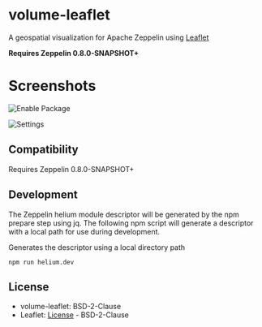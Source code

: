 # volume-leaflet #

A geospatial visualization for Apache Zeppelin using [Leaflet](http://leafletjs.com/)

**Requires Zeppelin 0.8.0-SNAPSHOT+**

# Screenshots #

![Enable Package](https://cloud.githubusercontent.com/assets/28304007/25633533/6c508d9e-2f45-11e7-99a7-505d94c382ba.gif)

![Settings](https://cloud.githubusercontent.com/assets/28304007/25633526/69752486-2f45-11e7-9963-358d5ff29165.gif)


## Compatibility ##

Requires Zeppelin 0.8.0-SNAPSHOT+

## Development ##

The Zeppelin helium module descriptor will be generated by the npm prepare step using jq.
The following npm script will generate a descriptor with a local path for use during development.

Generates the descriptor using a local directory path
~~~~
npm run helium.dev 
~~~~

## License ##

* volume-leaflet: BSD-2-Clause
* Leaflet: [License](https://github.com/Leaflet/Leaflet/blob/master/LICENSE) - BSD-2-Clause

